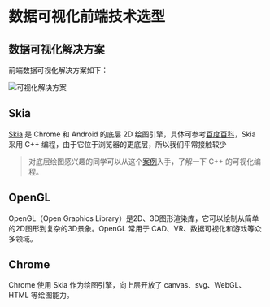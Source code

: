 # 数据可视化前端技术选型

## 数据可视化解决方案

前端数据可视化解决方案如下：

![可视化解决方案](https://www.youbaobao.xyz/datav-res/datav/datav-tech-arch.png)

## Skia

[Skia](https://github.com/google/skia) 是 Chrome 和 Android 的底层 2D 绘图引擎，具体可参考[百度百科](https://baike.baidu.com/item/skia/1287196)，Skia 采用 C++ 编程，由于它位于浏览器的更底层，所以我们平常接触较少

> 对底层绘图感兴趣的同学可以从这个[案例](http://www.kevinbeason.com/smallpt/)入手，了解一下 C++ 的可视化编程。

## OpenGL

OpenGL（Open Graphics Library）是2D、3D图形渲染库，它可以绘制从简单的2D图形到复杂的3D景象。OpenGL 常用于 CAD、VR、数据可视化和游戏等众多领域。

## Chrome

Chrome 使用 Skia 作为绘图引擎，向上层开放了 canvas、svg、WebGL、HTML 等绘图能力。


